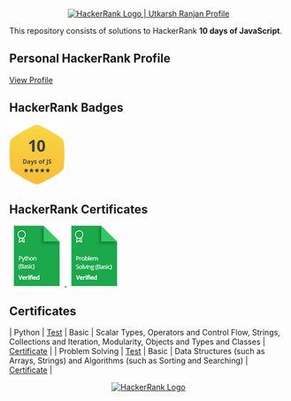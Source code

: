 <p align="center">
    <a href="https://www.hackerrank.com/ur5351">
        <img alt="HackerRank Logo | Utkarsh Ranjan Profile" src="https://hrcdn.net/fcore/assets/brand/typemark_60x200-7435b42d20.svg" >
    </a>
</p>



This repository consists of solutions to HackerRank **10 days of JavaScript**.


## Personal HackerRank Profile

[View Profile](https://www.hackerrank.com/ur5351)

## HackerRank Badges

![10 Days of JavaScript](/Badges/10_days_of_javascript_5_star.png)

## HackerRank Certificates


<a href="Skills%20Certification/Python%20(Basic)%20Certificate.png">
    <img src="Badges/python_basic_skill.png" alt="Python (Basic) Certificate"/>
</a>
<a href="Skills%20Certification/Problem%20Solving%20(Basic)%20Certificate.png">
    <img src="Badges/problem_solving_basic_skill.png" alt="Problem Solving (Basic) Certificate"/>
</a>


## Certificates


|     Python      |     [Test](https://www.hackerrank.com/skills-verification/python_basic)      |    Basic     |         Scalar Types, Operators and Control Flow, Strings, Collections and Iteration, Modularity, Objects and Types and Classes         |      [Certificate](/Skills%20Certification/Python%20(Basic)%20Certificate.png)       |
| Problem Solving | [Test](https://www.hackerrank.com/skills-verification/problem_solving_basic) |    Basic     |                        Data Structures (such as Arrays, Strings) and Algorithms (such as Sorting and Searching)                         | [Certificate](/Skills%20Certification/Problem%20Solving%20(Basic)%20Certificate.png) |


<p align="center">
    <a href="https://www.hackerrank.com/ur5351">
        <img alt="HackerRank Logo" src="https://hrcdn.net/fcore/assets/brand/h_mark_sm-966d2b45e3.svg">
    </a>
</p>
